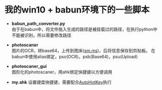 # 我的win10 + babun环境下的一些脚本

- **babun_path_converter.py**  
    由于在babun中，将文件拖入生成的路径是被挂载过的路径，在执行python中不能被识别，所以需要修改路径

- **photoscaner**  
    图片的OCR，转base64，上传到图床([sm.ms](https://sm.ms))，后将信息保存到剪贴板。
    在babun中使用alias绑定，pso(OCR)，psb(Base64)，psu(Upload)

- **photoscaner_gui**  
    图形化的photoscaner，用ahk绑定快捷键以方便调用  

- **my.ahk**
    设置键盘快捷键，需要配合[AutoHotKey](https://www.autohotkey.com/download/)执行  



